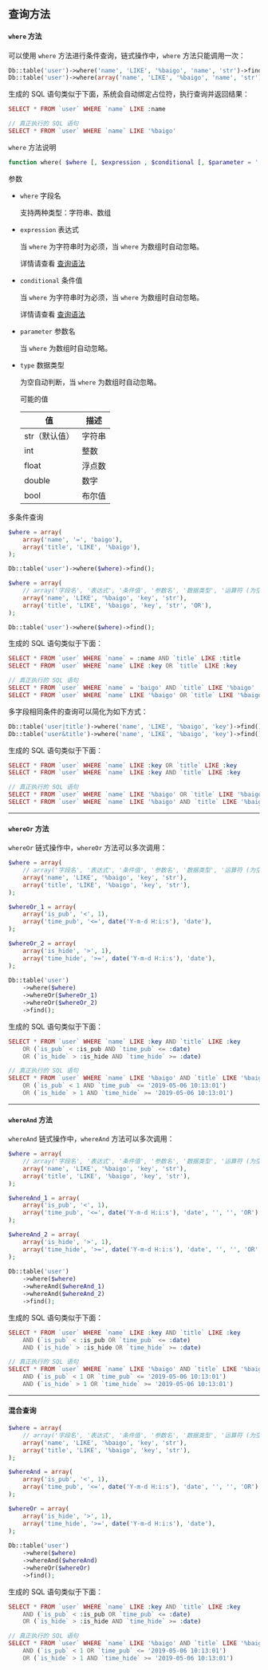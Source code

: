 ## 查询方法

#### `where` 方法

可以使用 `where` 方法进行条件查询，链式操作中，`where` 方法只能调用一次：

``` php
Db::table('user')->where('name', 'LIKE', '%baigo', 'name', 'str')->find();
Db::table('user')->where(array('name', 'LIKE', '%baigo', 'name', 'str'))->find();
```

生成的 SQL 语句类似于下面，系统会自动绑定占位符，执行查询并返回结果：

``` php
SELECT * FROM `user` WHERE `name` LIKE :name

// 真正执行的 SQL 语句
SELECT * FROM `user` WHERE `name` LIKE '%baigo'
```

`where` 方法说明

``` php
function where( $where [, $expression , $conditional [, $parameter = '' [, $type = '']]] )
```

参数

* `where` 字段名

    支持两种类型：字符串、数组

* `expression` 表达式

    当 `where` 为字符串时为必须，当 `where` 为数组时自动忽略。
    
    详情请查看 [查询语法](syntax.md)

* `conditional` 条件值

    当 `where` 为字符串时为必须，当 `where` 为数组时自动忽略。

    详情请查看 [查询语法](syntax.md)

* `parameter` 参数名

    当 `where` 为数组时自动忽略。

* `type` 数据类型

    为空自动判断，当 `where` 为数组时自动忽略。

    可能的值
    
    | 值 | 描述 |
    | - | - |
    | str（默认值） | 字符串 |
    | int | 整数 |
    | float | 浮点数 |
    | double | 数字 |
    | bool | 布尔值 |
       
多条件查询

``` php
$where = array(
    array('name', '=', 'baigo'),
    array('title', 'LIKE', '%baigo'),
);

Db::table('user')->where($where)->find();

$where = array(
    // array('字段名', '表达式', '条件值', '参数名', '数据类型', '运算符 (为空则为 AND)'),
    array('name', 'LIKE', '%baigo', 'key', 'str'),
    array('title', 'LIKE', '%baigo', 'key', 'str', 'OR'),
);

Db::table('user')->where($where)->find();
```

生成的 SQL 语句类似于下面：

``` php
SELECT * FROM `user` WHERE `name` = :name AND `title` LIKE :title
SELECT * FROM `user` WHERE `name` LIKE :key OR `title` LIKE :key

// 真正执行的 SQL 语句
SELECT * FROM `user` WHERE `name` = 'baigo' AND `title` LIKE '%baigo'
SELECT * FROM `user` WHERE `name` LIKE '%baigo' OR `title` LIKE '%baigo'
```

多字段相同条件的查询可以简化为如下方式：

``` php
Db::table('user|title')->where('name', 'LIKE', '%baigo', 'key')->find();
Db::table('user&title')->where('name', 'LIKE', '%baigo', 'key')->find();
```

生成的 SQL 语句类似于下面：

``` php
SELECT * FROM `user` WHERE `name` LIKE :key OR `title` LIKE :key
SELECT * FROM `user` WHERE `name` LIKE :key AND `title` LIKE :key

// 真正执行的 SQL 语句
SELECT * FROM `user` WHERE `name` LIKE '%baigo' OR `title` LIKE '%baigo'
SELECT * FROM `user` WHERE `name` LIKE '%baigo' AND `title` LIKE '%baigo'
```

----------

#### `whereOr` 方法

`whereOr` 链式操作中，`whereOr` 方法可以多次调用：

``` php
$where = array(
    // array('字段名', '表达式', '条件值', '参数名', '数据类型', '运算符 (为空则为 AND)'),
    array('name', 'LIKE', '%baigo', 'key', 'str'),
    array('title', 'LIKE', '%baigo', 'key', 'str'),
);

$whereOr_1 = array(
    array('is_pub', '<', 1),
    array('time_pub', '<=', date('Y-m-d H:i:s'), 'date'),
);

$whereOr_2 = array(
    array('is_hide', '>', 1),
    array('time_hide', '>=', date('Y-m-d H:i:s'), 'date'),
);
    
Db::table('user')
    ->where($where)
    ->whereOr($whereOr_1)
    ->whereOr($whereOr_2)
    ->find();
```

生成的 SQL 语句类似于下面：

``` php
SELECT * FROM `user` WHERE `name` LIKE :key AND `title` LIKE :key 
    OR (`is_pub` < :is_pub AND `time_pub` <= :date) 
    OR (`is_hide` > :is_hide AND `time_hide` >= :date)

// 真正执行的 SQL 语句
SELECT * FROM `user` WHERE `name` LIKE '%baigo' AND `title` LIKE '%baigo' 
    OR (`is_pub` < 1 AND `time_pub` <= '2019-05-06 10:13:01') 
    OR (`is_hide` > 1 AND `time_hide` >= '2019-05-06 10:13:01')
```

----------

#### `whereAnd` 方法

`whereAnd` 链式操作中，`whereAnd` 方法可以多次调用：

``` php
$where = array(
    // array('字段名', '表达式', '条件值', '参数名', '数据类型', '运算符 (为空则为 AND)'),
    array('name', 'LIKE', '%baigo', 'key', 'str'),
    array('title', 'LIKE', '%baigo', 'key', 'str'),
);

$whereAnd_1 = array(
    array('is_pub', '<', 1),
    array('time_pub', '<=', date('Y-m-d H:i:s'), 'date', '', '', 'OR'),
);

$whereAnd_2 = array(
    array('is_hide', '>', 1),
    array('time_hide', '>=', date('Y-m-d H:i:s'), 'date', '', '', 'OR'),
);
    
Db::table('user')
    ->where($where)
    ->whereAnd($whereAnd_1)
    ->whereAnd($whereAnd_2)
    ->find();
```

生成的 SQL 语句类似于下面：

``` php
SELECT * FROM `user` WHERE `name` LIKE :key AND `title` LIKE :key 
    AND (`is_pub` < :is_pub OR `time_pub` <= :date) 
    AND (`is_hide` > :is_hide OR `time_hide` >= :date)

// 真正执行的 SQL 语句
SELECT * FROM `user` WHERE `name` LIKE '%baigo' AND `title` LIKE '%baigo' 
    AND (`is_pub` < 1 OR `time_pub` <= '2019-05-06 10:13:01') 
    AND (`is_hide` > 1 OR `time_hide` >= '2019-05-06 10:13:01')
```

----------

#### 混合查询

``` php
$where = array(
    // array('字段名', '表达式', '条件值', '参数名', '数据类型', '运算符 (为空则为 AND)'),
    array('name', 'LIKE', '%baigo', 'key', 'str'),
    array('title', 'LIKE', '%baigo', 'key', 'str'),
);

$whereAnd = array(
    array('is_pub', '<', 1),
    array('time_pub', '<=', date('Y-m-d H:i:s'), 'date', '', '', 'OR'),
);

$whereOr = array(
    array('is_hide', '>', 1),
    array('time_hide', '>=', date('Y-m-d H:i:s'), 'date'),
);
    
Db::table('user')
    ->where($where)
    ->whereAnd($whereAnd)
    ->whereOr($whereOr)
    ->find();
```

生成的 SQL 语句类似于下面：

``` php
SELECT * FROM `user` WHERE `name` LIKE :key AND `title` LIKE :key 
    AND (`is_pub` < :is_pub OR `time_pub` <= :date) 
    OR (`is_hide` > :is_hide AND `time_hide` >= :date)

// 真正执行的 SQL 语句
SELECT * FROM `user` WHERE `name` LIKE '%baigo' AND `title` LIKE '%baigo' 
    AND (`is_pub` < 1 OR `time_pub` <= '2019-05-06 10:13:01') 
    OR (`is_hide` > 1 AND `time_hide` >= '2019-05-06 10:13:01')
```
